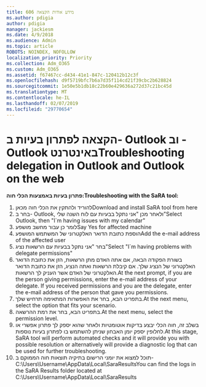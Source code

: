 ```yaml
---
title: 606 מידע אודות הקצאה
ms.author: pdigia
author: pdigia
manager: jackiesm
ms.date: 4/9/2018
ms.audience: Admin
ms.topic: article
ROBOTS: NOINDEX, NOFOLLOW
localization_priority: Priority
ms.collection: Adm_O365
ms.custom: Adm_O365
ms.assetid: f67467cc-d434-41e1-847c-120412b12c3f
ms.openlocfilehash: d9f5719bfc7b6a7d35f114cd21f39cbc2b628824
ms.sourcegitcommit: 1e50e5b1db18c22b60e429636a272d37c21bc45d
ms.translationtype: MT
ms.contentlocale: he-IL
ms.lasthandoff: 02/07/2019
ms.locfileid: "29770654"
---
```

# <a name="troubleshooting-delegation-in-outlook-and-outlook-on-the-web"></a><span data-ttu-id="de70b-102">הקצאה לפתרון בעיות ב- Outlook וב -Outlook באינטרנט</span><span class="sxs-lookup"><span data-stu-id="de70b-102">Troubleshooting delegation in Outlook and Outlook on the web</span></span>

<span data-ttu-id="de70b-103">**פתרון בעיות באמצעות הכלי חוה:**</span><span class="sxs-lookup"><span data-stu-id="de70b-103">**Troubleshooting with the SaRA tool:**</span></span>

1. <span data-ttu-id="de70b-104">להוריד ולהתקין את הכלי חוה מכאן</span><span class="sxs-lookup"><span data-stu-id="de70b-104">Download and install SaRA tool from here</span></span>
1. <span data-ttu-id="de70b-105">בחר ב- Outlook, ולאחר מכן "אני נתקל בבעיות עם לוח השנה שלי"</span><span class="sxs-lookup"><span data-stu-id="de70b-105">Select Outlook, then "I\`m having issues with my calendar"</span></span>
1. <span data-ttu-id="de70b-106">לומר כן עבור מחשב מושפע</span><span class="sxs-lookup"><span data-stu-id="de70b-106">Say Yes for affected machine</span></span>
1. <span data-ttu-id="de70b-107">הוספת כתובת הדואר האלקטרוני של המשתמש המושפע</span><span class="sxs-lookup"><span data-stu-id="de70b-107">Add the e-mail address of the affected user</span></span>
1. <span data-ttu-id="de70b-108">בחר "אני נתקל בבעיות עם הרשאות נציג"</span><span class="sxs-lookup"><span data-stu-id="de70b-108">Select "I\`m having problems with delegate permissions"</span></span>
1. <span data-ttu-id="de70b-p101">בשורת הפקודה הבאה, אם אתה האדם מתן הרשאות, הזן את כתובת הדואר האלקטרוני של הנציג שלך. אם קיבלת הרשאות ואתה הנציג, הזן את כתובת הדואר האלקטרוני של האדם אשר העניק לך הרשאות.</span><span class="sxs-lookup"><span data-stu-id="de70b-p101">At the next prompt, if you are the person giving permissions, enter the e-mail address of your delegate. If you received permissions and you are the delegate, enter the e-mail address of the person that gave you permissions.</span></span>
1. <span data-ttu-id="de70b-111">בתפריט הבא, בחר את האפשרות המתאימה תרחיש שלך.</span><span class="sxs-lookup"><span data-stu-id="de70b-111">At the next menu, select the option that fits your scenario.</span></span> 
1. <span data-ttu-id="de70b-112">בתפריט הבא, בחר את רמת ההרשאה.</span><span class="sxs-lookup"><span data-stu-id="de70b-112">At the next menu, select the permission level.</span></span>
1. <span data-ttu-id="de70b-113">בשלב זה, חוה הכלי יבצע בדיקות אוטומטיות ולאחר שהוא יספק לך פתרון אפשרי או לחלופין יספק יומן האבחון שניתן להשתמש בו לפתרון בעיות נוספות.</span><span class="sxs-lookup"><span data-stu-id="de70b-113">At this stage, SaRA tool will perform automated checks and it will provide you with possible resolution or alternatively will provide a diagnostic log that can be used for further troubleshooting.</span></span>
1. <span data-ttu-id="de70b-114">תוכל למצוא את יומני הרישום בתיקיה תוצאות חוה הממוקם ב- C:\Users\Username\AppData\Local\SaraResults</span><span class="sxs-lookup"><span data-stu-id="de70b-114">You can find the logs in the SaRA Results folder located at C:\Users\Username\AppData\Local\SaraResults</span></span>